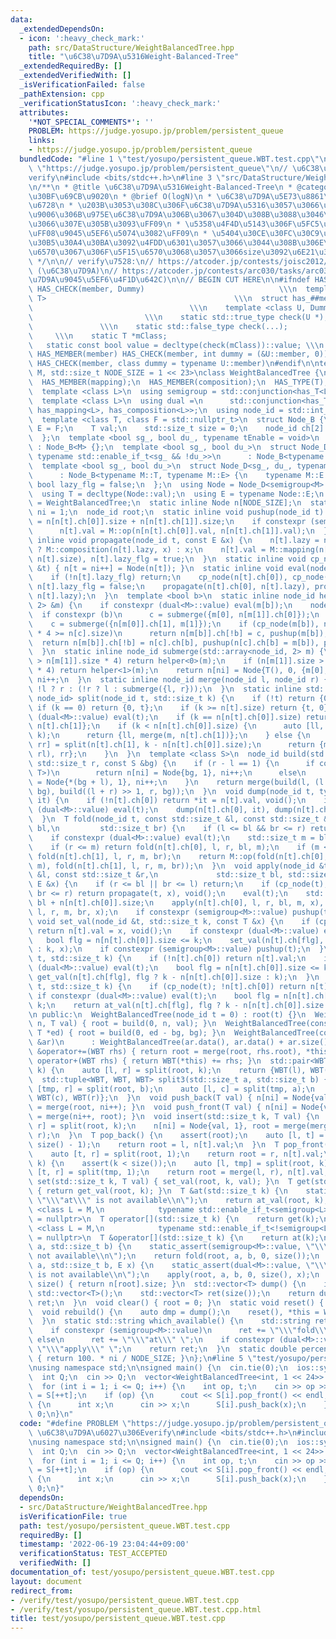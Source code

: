 ```yaml
---
data:
  _extendedDependsOn:
  - icon: ':heavy_check_mark:'
    path: src/DataStructure/WeightBalancedTree.hpp
    title: "\u6C38\u7D9A\u5316Weight-Balanced-Tree"
  _extendedRequiredBy: []
  _extendedVerifiedWith: []
  _isVerificationFailed: false
  _pathExtension: cpp
  _verificationStatusIcon: ':heavy_check_mark:'
  attributes:
    '*NOT_SPECIAL_COMMENTS*': ''
    PROBLEM: https://judge.yosupo.jp/problem/persistent_queue
    links:
    - https://judge.yosupo.jp/problem/persistent_queue
  bundledCode: "#line 1 \"test/yosupo/persistent_queue.WBT.test.cpp\"\n#define PROBLEM\
    \ \"https://judge.yosupo.jp/problem/persistent_queue\"\n// \u6C38\u7D9A\u6027\u306E\
    verify\n#include <bits/stdc++.h>\n#line 3 \"src/DataStructure/WeightBalancedTree.hpp\"\
    \n/**\n * @title \u6C38\u7D9A\u5316Weight-Balanced-Tree\n * @category \u30C7\u30FC\
    \u30BF\u69CB\u9020\n * @brief O(logN)\n * \u6C38\u7D9A\u5E73\u8861\u4E8C\u5206\
    \u6728\n * \u203B\u3053\u308C\u306F\u6C38\u7D9A\u5316\u3057\u3066\u307E\u3059\uFF08\
    \u9006\u306B\u975E\u6C38\u7D9A\u306B\u3067\u304D\u308B\u3088\u3046\u306B\u3057\
    \u3066\u307E\u305B\u3093\uFF09\n * \u5358\u4F4D\u5143\u306F\u5FC5\u8981\u306A\u3057\
    \uFF08\u9045\u5EF6\u5074\u3082\uFF09\n * \u5404\u30CE\u30FC\u30C9\u304C\u8449\u306E\
    \u30B5\u30A4\u30BA\u3092\u4FDD\u6301\u3057\u3066\u3044\u308B\u306E\u3067mapping\u95A2\
    \u6570\u3067\u306F\u5F15\u6570\u3068\u3057\u3066size\u3092\u6E21\u305B\u308B\n\
    \ */\n\n// verify\u7528:\n// https://atcoder.jp/contests/joisc2012/tasks/joisc2012_copypaste\
    \ (\u6C38\u7D9A)\n// https://atcoder.jp/contests/arc030/tasks/arc030_4 (\u6C38\
    \u7D9A\u9045\u5EF6\u4F1D\u642C)\n\n// BEGIN CUT HERE\n\n#ifndef HAS_CHECK\n#define\
    \ HAS_CHECK(member, Dummy)                              \\\n  template <class\
    \ T>                                          \\\n  struct has_##member {    \
    \                                   \\\n    template <class U, Dummy>        \
    \                         \\\n    static std::true_type check(U *);          \
    \               \\\n    static std::false_type check(...);                   \
    \     \\\n    static T *mClass;                                         \\\n \
    \   static const bool value = decltype(check(mClass))::value; \\\n  };\n#define\
    \ HAS_MEMBER(member) HAS_CHECK(member, int dummy = (&U::member, 0))\n#define HAS_TYPE(member)\
    \ HAS_CHECK(member, class dummy = typename U::member)\n#endif\n\ntemplate <typename\
    \ M, std::size_t NODE_SIZE = 1 << 23>\nclass WeightBalancedTree {\n  HAS_MEMBER(op);\n\
    \  HAS_MEMBER(mapping);\n  HAS_MEMBER(composition);\n  HAS_TYPE(T);\n  HAS_TYPE(E);\n\
    \  template <class L>\n  using semigroup = std::conjunction<has_T<L>, has_op<L>>;\n\
    \  template <class L>\n  using dual =\n      std::conjunction<has_T<L>, has_E<L>,\
    \ has_mapping<L>, has_composition<L>>;\n  using node_id = std::int_least32_t;\n\
    \  template <class T, class F = std::nullptr_t>\n  struct Node_B {\n    using\
    \ E = F;\n    T val;\n    std::size_t size = 0;\n    node_id ch[2] = {0, 0};\n\
    \  };\n  template <bool sg_, bool du_, typename tEnable = void>\n  struct Node_D\
    \ : Node_B<M> {};\n  template <bool sg_, bool du_>\n  struct Node_D<sg_, du_,\
    \ typename std::enable_if_t<sg_ && !du_>>\n      : Node_B<typename M::T> {};\n\
    \  template <bool sg_, bool du_>\n  struct Node_D<sg_, du_, typename std::enable_if_t<du_>>\n\
    \      : Node_B<typename M::T, typename M::E> {\n    typename M::E lazy;\n   \
    \ bool lazy_flg = false;\n  };\n  using Node = Node_D<semigroup<M>::value, dual<M>::value>;\n\
    \  using T = decltype(Node::val);\n  using E = typename Node::E;\n  using WBT\
    \ = WeightBalancedTree;\n  static inline Node n[NODE_SIZE];\n  static inline node_id\
    \ ni = 1;\n  node_id root;\n  static inline void pushup(node_id t) {\n    n[t].size\
    \ = n[n[t].ch[0]].size + n[n[t].ch[1]].size;\n    if constexpr (semigroup<M>::value)\n\
    \      n[t].val = M::op(n[n[t].ch[0]].val, n[n[t].ch[1]].val);\n  }\n  static\
    \ inline void propagate(node_id t, const E &x) {\n    n[t].lazy = n[t].lazy_flg\
    \ ? M::composition(n[t].lazy, x) : x;\n    n[t].val = M::mapping(n[t].val, x,\
    \ n[t].size), n[t].lazy_flg = true;\n  }\n  static inline void cp_node(node_id\
    \ &t) { n[t = ni++] = Node(n[t]); }\n  static inline void eval(node_id t) {\n\
    \    if (!n[t].lazy_flg) return;\n    cp_node(n[t].ch[0]), cp_node(n[t].ch[1]),\
    \ n[t].lazy_flg = false;\n    propagate(n[t].ch[0], n[t].lazy), propagate(n[t].ch[1],\
    \ n[t].lazy);\n  }\n  template <bool b>\n  static inline node_id helper(std::array<node_id,\
    \ 2> &m) {\n    if constexpr (dual<M>::value) eval(m[b]);\n    node_id c;\n  \
    \  if constexpr (b)\n      c = submerge({m[0], n[m[1]].ch[0]});\n    else\n  \
    \    c = submerge({n[m[0]].ch[1], m[1]});\n    if (cp_node(m[b]), n[n[m[b]].ch[b]].size\
    \ * 4 >= n[c].size)\n      return n[m[b]].ch[!b] = c, pushup(m[b]), m[b];\n  \
    \  return n[m[b]].ch[!b] = n[c].ch[b], pushup(n[c].ch[b] = m[b]), pushup(c), c;\n\
    \  }\n  static inline node_id submerge(std::array<node_id, 2> m) {\n    if (n[m[0]].size\
    \ > n[m[1]].size * 4) return helper<0>(m);\n    if (n[m[1]].size > n[m[0]].size\
    \ * 4) return helper<1>(m);\n    return n[ni] = Node{T(), 0, {m[0], m[1]}}, pushup(ni),\
    \ ni++;\n  }\n  static inline node_id merge(node_id l, node_id r) {\n    return\
    \ !l ? r : (!r ? l : submerge({l, r}));\n  }\n  static inline std::pair<node_id,\
    \ node_id> split(node_id t, std::size_t k) {\n    if (!t) return {0, 0};\n   \
    \ if (k == 0) return {0, t};\n    if (k >= n[t].size) return {t, 0};\n    if constexpr\
    \ (dual<M>::value) eval(t);\n    if (k == n[n[t].ch[0]].size) return {n[t].ch[0],\
    \ n[t].ch[1]};\n    if (k < n[n[t].ch[0]].size) {\n      auto [ll, m] = split(n[t].ch[0],\
    \ k);\n      return {ll, merge(m, n[t].ch[1])};\n    } else {\n      auto [rl,\
    \ rr] = split(n[t].ch[1], k - n[n[t].ch[0]].size);\n      return {merge(n[t].ch[0],\
    \ rl), rr};\n    }\n  }\n  template <class S>\n  node_id build(std::size_t l,\
    \ std::size_t r, const S &bg) {\n    if (r - l == 1) {\n      if constexpr (std::is_same_v<S,\
    \ T>)\n        return n[ni] = Node{bg, 1}, ni++;\n      else\n        return n[ni]\
    \ = Node{*(bg + l), 1}, ni++;\n    }\n    return merge(build(l, (l + r) >> 1,\
    \ bg), build((l + r) >> 1, r, bg));\n  }\n  void dump(node_id t, typename std::vector<T>::iterator\
    \ it) {\n    if (!n[t].ch[0]) return *it = n[t].val, void();\n    if constexpr\
    \ (dual<M>::value) eval(t);\n    dump(n[t].ch[0], it), dump(n[t].ch[1], it + n[n[t].ch[0]].size);\n\
    \  }\n  T fold(node_id t, const std::size_t &l, const std::size_t &r, std::size_t\
    \ bl,\n         std::size_t br) {\n    if (l <= bl && br <= r) return n[t].val;\n\
    \    if constexpr (dual<M>::value) eval(t);\n    std::size_t m = bl + n[n[t].ch[0]].size;\n\
    \    if (r <= m) return fold(n[t].ch[0], l, r, bl, m);\n    if (m <= l) return\
    \ fold(n[t].ch[1], l, r, m, br);\n    return M::op(fold(n[t].ch[0], l, r, bl,\
    \ m), fold(n[t].ch[1], l, r, m, br));\n  }\n  void apply(node_id &t, const std::size_t\
    \ &l, const std::size_t &r,\n             std::size_t bl, std::size_t br, const\
    \ E &x) {\n    if (r <= bl || br <= l) return;\n    if (cp_node(t); l <= bl &&\
    \ br <= r) return propagate(t, x), void();\n    eval(t);\n    std::size_t m =\
    \ bl + n[n[t].ch[0]].size;\n    apply(n[t].ch[0], l, r, bl, m, x), apply(n[t].ch[1],\
    \ l, r, m, br, x);\n    if constexpr (semigroup<M>::value) pushup(t);\n  }\n \
    \ void set_val(node_id &t, std::size_t k, const T &x) {\n    if (cp_node(t); !n[t].ch[0])\
    \ return n[t].val = x, void();\n    if constexpr (dual<M>::value) eval(t);\n \
    \   bool flg = n[n[t].ch[0]].size <= k;\n    set_val(n[t].ch[flg], flg ? k - n[n[t].ch[0]].size\
    \ : k, x);\n    if constexpr (semigroup<M>::value) pushup(t);\n  }\n  T get_val(node_id\
    \ t, std::size_t k) {\n    if (!n[t].ch[0]) return n[t].val;\n    if constexpr\
    \ (dual<M>::value) eval(t);\n    bool flg = n[n[t].ch[0]].size <= k;\n    return\
    \ get_val(n[t].ch[flg], flg ? k - n[n[t].ch[0]].size : k);\n  }\n  T &at_val(node_id\
    \ t, std::size_t k) {\n    if (cp_node(t); !n[t].ch[0]) return n[t].val;\n   \
    \ if constexpr (dual<M>::value) eval(t);\n    bool flg = n[n[t].ch[0]].size <=\
    \ k;\n    return at_val(n[t].ch[flg], flg ? k - n[n[t].ch[0]].size : k);\n  }\n\
    \n public:\n  WeightBalancedTree(node_id t = 0) : root(t) {}\n  WeightBalancedTree(std::size_t\
    \ n, T val) { root = build(0, n, val); }\n  WeightBalancedTree(const T *bg, const\
    \ T *ed) { root = build(0, ed - bg, bg); }\n  WeightBalancedTree(const std::vector<T>\
    \ &ar)\n      : WeightBalancedTree(ar.data(), ar.data() + ar.size()){};\n  WBT\
    \ &operator+=(WBT rhs) { return root = merge(root, rhs.root), *this; }\n  WBT\
    \ operator+(WBT rhs) { return WBT(*this) += rhs; }\n  std::pair<WBT, WBT> split(std::size_t\
    \ k) {\n    auto [l, r] = split(root, k);\n    return {WBT(l), WBT(r)};\n  }\n\
    \  std::tuple<WBT, WBT, WBT> split3(std::size_t a, std::size_t b) {\n    auto\
    \ [tmp, r] = split(root, b);\n    auto [l, c] = split(tmp, a);\n    return {WBT(l),\
    \ WBT(c), WBT(r)};\n  }\n  void push_back(T val) { n[ni] = Node{val, 1}, root\
    \ = merge(root, ni++); }\n  void push_front(T val) { n[ni] = Node{val, 1}, root\
    \ = merge(ni++, root); }\n  void insert(std::size_t k, T val) {\n    auto [l,\
    \ r] = split(root, k);\n    n[ni] = Node{val, 1}, root = merge(merge(l, ni++),\
    \ r);\n  }\n  T pop_back() {\n    assert(root);\n    auto [l, t] = split(root,\
    \ size() - 1);\n    return root = l, n[t].val;\n  }\n  T pop_front() {\n    assert(root);\n\
    \    auto [t, r] = split(root, 1);\n    return root = r, n[t].val;\n  }\n  T erase(std::size_t\
    \ k) {\n    assert(k < size());\n    auto [l, tmp] = split(root, k);\n    auto\
    \ [t, r] = split(tmp, 1);\n    return root = merge(l, r), n[t].val;\n  }\n  void\
    \ set(std::size_t k, T val) { set_val(root, k, val); }\n  T get(std::size_t k)\
    \ { return get_val(root, k); }\n  T &at(std::size_t k) {\n    static_assert(!semigroup<M>::value,\
    \ \"\\\"at\\\" is not available\\n\");\n    return at_val(root, k);\n  }\n  template\
    \ <class L = M,\n            typename std::enable_if_t<semigroup<L>::value> *\
    \ = nullptr>\n  T operator[](std::size_t k) {\n    return get(k);\n  }\n  template\
    \ <class L = M,\n            typename std::enable_if_t<!semigroup<L>::value> *\
    \ = nullptr>\n  T &operator[](std::size_t k) {\n    return at(k);\n  }\n  T fold(std::size_t\
    \ a, std::size_t b) {\n    static_assert(semigroup<M>::value, \"\\\"fold\\\" is\
    \ not available\\n\");\n    return fold(root, a, b, 0, size());\n  }\n  void apply(std::size_t\
    \ a, std::size_t b, E x) {\n    static_assert(dual<M>::value, \"\\\"apply\\\"\
    \ is not available\\n\");\n    apply(root, a, b, 0, size(), x);\n  }\n  std::size_t\
    \ size() { return n[root].size; }\n  std::vector<T> dump() {\n    if (!root) return\
    \ std::vector<T>();\n    std::vector<T> ret(size());\n    return dump(root, ret.begin()),\
    \ ret;\n  }\n  void clear() { root = 0; }\n  static void reset() { ni = 1; }\n\
    \  void rebuild() {\n    auto dmp = dump();\n    reset(), *this = WBT(dmp);\n\
    \  }\n  static std::string which_available() {\n    std::string ret = \"\";\n\
    \    if constexpr (semigroup<M>::value)\n      ret += \"\\\"fold\\\" \";\n   \
    \ else\n      ret += \"\\\"at\\\" \";\n    if constexpr (dual<M>::value) ret +=\
    \ \"\\\"apply\\\" \";\n    return ret;\n  }\n  static double percentage_used()\
    \ { return 100. * ni / NODE_SIZE; }\n};\n#line 5 \"test/yosupo/persistent_queue.WBT.test.cpp\"\
    \nusing namespace std;\n\nsigned main() {\n  cin.tie(0);\n  ios::sync_with_stdio(0);\n\
    \  int Q;\n  cin >> Q;\n  vector<WeightBalancedTree<int, 1 << 24>> S(Q + 1);\n\
    \  for (int i = 1; i <= Q; i++) {\n    int op, t;\n    cin >> op >> t;\n    S[i]\
    \ = S[++t];\n    if (op) {\n      cout << S[i].pop_front() << endl;\n    } else\
    \ {\n      int x;\n      cin >> x;\n      S[i].push_back(x);\n    }\n  }\n  return\
    \ 0;\n}\n"
  code: "#define PROBLEM \"https://judge.yosupo.jp/problem/persistent_queue\"\n//\
    \ \u6C38\u7D9A\u6027\u306Everify\n#include <bits/stdc++.h>\n#include \"src/DataStructure/WeightBalancedTree.hpp\"\
    \nusing namespace std;\n\nsigned main() {\n  cin.tie(0);\n  ios::sync_with_stdio(0);\n\
    \  int Q;\n  cin >> Q;\n  vector<WeightBalancedTree<int, 1 << 24>> S(Q + 1);\n\
    \  for (int i = 1; i <= Q; i++) {\n    int op, t;\n    cin >> op >> t;\n    S[i]\
    \ = S[++t];\n    if (op) {\n      cout << S[i].pop_front() << endl;\n    } else\
    \ {\n      int x;\n      cin >> x;\n      S[i].push_back(x);\n    }\n  }\n  return\
    \ 0;\n}"
  dependsOn:
  - src/DataStructure/WeightBalancedTree.hpp
  isVerificationFile: true
  path: test/yosupo/persistent_queue.WBT.test.cpp
  requiredBy: []
  timestamp: '2022-06-19 23:04:44+09:00'
  verificationStatus: TEST_ACCEPTED
  verifiedWith: []
documentation_of: test/yosupo/persistent_queue.WBT.test.cpp
layout: document
redirect_from:
- /verify/test/yosupo/persistent_queue.WBT.test.cpp
- /verify/test/yosupo/persistent_queue.WBT.test.cpp.html
title: test/yosupo/persistent_queue.WBT.test.cpp
---
```

